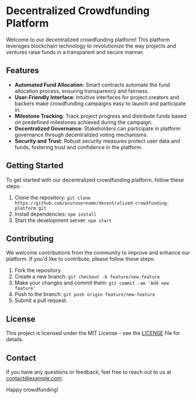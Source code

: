 # Decentralized Crowdfunding Platform

Welcome to our decentralized crowdfunding platform! This platform leverages blockchain technology to revolutionize the way projects and ventures raise funds in a transparent and secure manner.

## Features

- **Automated Fund Allocation**: Smart contracts automate the fund allocation process, ensuring transparency and fairness.
- **User-Friendly Interface**: Intuitive interfaces for project creators and backers make crowdfunding campaigns easy to launch and participate in.
- **Milestone Tracking**: Track project progress and distribute funds based on predefined milestones achieved during the campaign.
- **Decentralized Governance**: Stakeholders can participate in platform governance through decentralized voting mechanisms.
- **Security and Trust**: Robust security measures protect user data and funds, fostering trust and confidence in the platform.

## Getting Started

To get started with our decentralized crowdfunding platform, follow these steps:

1. Clone the repository: `git clone https://github.com/yourusername/decentralized-crowdfunding-platform.git`
2. Install dependencies: `npm install`
3. Start the development server: `npm start`

## Contributing

We welcome contributions from the community to improve and enhance our platform. If you'd like to contribute, please follow these steps:

1. Fork the repository.
2. Create a new branch: `git checkout -b feature/new-feature`
3. Make your changes and commit them: `git commit -am 'Add new feature'`
4. Push to the branch: `git push origin feature/new-feature`
5. Submit a pull request.

## License

This project is licensed under the MIT License - see the [LICENSE](LICENSE) file for details.

## Contact

If you have any questions or feedback, feel free to reach out to us at [contact@example.com](mailto:contact@example.com).

Happy crowdfunding!
